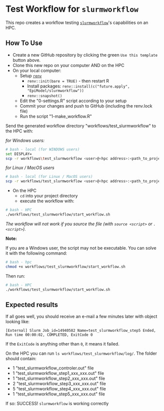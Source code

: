 # Test Workflow for `slurmworkflow`

This repo creates a workflow testing
[`slurmworkflow`](https://github.com/EpiModel/slurmworkflow)'s capabilities on
an HPC.

## How To Use

- Create a new GitHub repository by clicking the green `Use this template` button above.
- Clone this new repo on your computer AND on the HPC
- On your local computer:
  - Setup [`renv`](https://rstudio.github.io/renv/index.html)
    - `renv::init(bare = TRUE)` - then restart R
    - Install packages: `renv::install(c("future.apply", "EpiModel/slurmworkflow"))`
    - `renv::snapshot()`
  - Edit the "0-settings.R" script according to your setup
  - Commit your changes and push to GitHub (including the renv.lock file)
  - Run the script "1-make_workflow.R"

Send the generated workflow directory "workflows/test_slurmworkflow" to the HPC with:

*for Windows users:*

```sh
# bash - local (for WINDOWS users)
set DISPLAY=
scp -r workflows\test_slurmworkflow <user>@<hpc address>:<path_to_project_on_HPC>/workflows/
```

*for Linux / MacOS users*

```sh
# bash - local (for Linux / MacOS users)
scp -r workflows/test_slurmworkflow <user>@<hpc address>:<path_to_project_on_HPC>/workflows/
```

- On the HPC
  - `cd` into your project directory
  - execute the workflow with:

```sh
# bash - HPC
./workflows/test_slurmworkflow/start_workflow.sh
```

*The workflow will not work if you source the file (with `source <script>` or `. <script>`).*


**Note:**

If you are a Windows user, the script may not be executable. You can solve it with the following command:

```sh
# bash - hpc
chmod +x workflows/test_slurmworkflow/start_workflow.sh
```

Then run:

```sh
# bash - HPC
./workflows/test_slurmworkflow/start_workflow.sh
```


## Expected results

If all goes well, you should receive an e-mail a few minutes later with object looking like:

`[External] Slurm Job_id=14940582 Name=test_slurmworkflow_step5 Ended, Run time 00:00:02, COMPLETED, ExitCode 0`

If the `ExitCode` is anything other than `0`, it means it failed.

On the HPC you can run `ls workflows/test_slurmworkflow/log/`. The folder should contain:
- 1 "test_slurmworkflow_controler.out" file
- 1 "test_slurmworkflow_step1_xxx_xxx.out" file
- 1 "test_slurmworkflow_step2_xxx_xxx.out" file
- 2 "test_slurmworkflow_step3_xxx_xxx.out" file
- 5 "test_slurmworkflow_step4_xxx_xxx.out" file
- 1 "test_slurmworkflow_step5_xxx_xxx.out" file

If so: SUCCESS! `slurmworkflow` is working correctly
